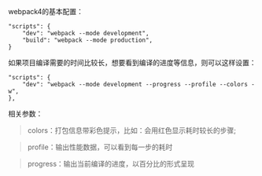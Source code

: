 webpack4的基本配置：
```
"scripts": {
    "dev": "webpack --mode development",
    "build": "webpack --mode production",
}
```
如果项目编译需要的时间比较长，想要看到编译的进度等信息，则可以这样设置：
```
"scripts": {
    "dev": "webpack --mode development --progress --profile --colors -w",
},
```
相关参数：

> colors：打包信息带彩色提示，比如：会用红色显示耗时较长的步骤;

> profile：输出性能数据，可以看到每一步的耗时

> progress：输出当前编译的进度，以百分比的形式呈现